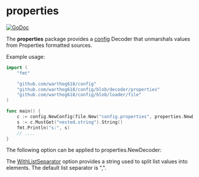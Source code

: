 # properties

[![GoDoc](https://godoc.org/github.com/warthog618/config/blob/decoder/properties/sar?status.svg)](https://godoc.org/github.com/warthog618/config/blob/decoder/properties)

The **properties** package provides a [config](https://github.com/warthog618/config) Decoder that unmarshals values from Properties formatted sources.

Example usage:

```go
import (
    "fmt"

    "github.com/warthog618/config"
    "github.com/warthog618/config/blob/decoder/properties"
    "github.com/warthog618/config/blob/loader/file"
)

func main() {
    c := config.NewConfig(file.New("config.properties", properties.NewDecoder()))
    s := c.MustGet("nested.string").String()
    fmt.Println("s:", s)
    // ....
}

```

The following option can be applied to properties.NewDecoder:

The
[WithListSeparator](https://godoc.org/github.com/warthog618/config/blob/decoder/properties#WithListSeparator)
option provides a string used to split list values into elements.  The default
list separator is ",".
